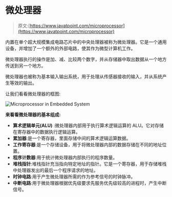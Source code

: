 # 微处理器

> 原文:[https://www.javatpoint.com/microprocessor](https://www.javatpoint.com/microprocessor)

内置在单个超大规模集成电路芯片中的中央处理器被称为微处理器。它是一个通用设备，并增加了一个额外的外部电路，使其作为微型计算机工作。

微处理器执行的操作是加、减、比较两个数字，并从存储器中取出数据从一个地方传送到另一个地方。

微处理器也被称为基本输入输出系统，用于处理从传感器接收的输入，并从系统产生等效的输出。

让我们看看微处理器的框图:

![Microprocessor in Embedded System](../Images/d67857dbfe80a28f58b8ff166190fbcd.png)

**来看看微处理器的基本组成:**

*   **算术逻辑单元(ALU)** :微处理器内部用于执行算术逻辑运算的 ALU。它对存储在寄存器中的数据执行逻辑运算。
*   **累加器**:是一个寄存器，里面存储中间的算术逻辑运算数据。
*   **工作寄存器**:是一个存储设备，用于将微处理器内部的数据存储在不同的地址位置。
*   **程序计数器**:用于统计微处理器内部执行的程序数量。
*   **堆栈指针**:堆栈指针充当指向特定地址的指针。它是一个寄存器，用于存储堆栈中处理器发出的最后一个程序请求的地址。
*   **时钟电路**:用于产生微处理器所需的作为参考信号的时钟脉冲。
*   **中断电路**:用于微处理器根据优先级要求先服务优先级较高的进程时，产生中断信号。